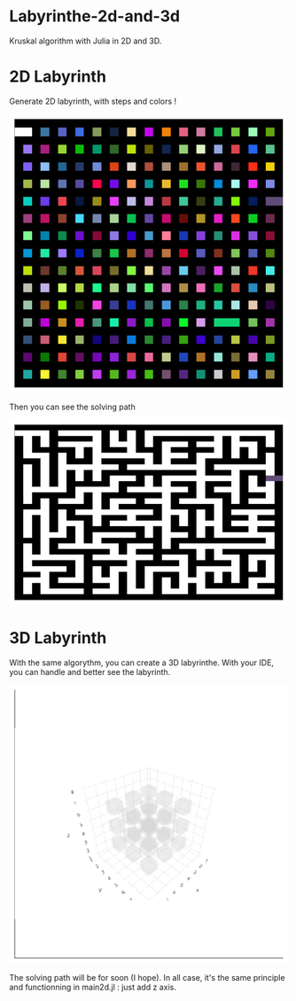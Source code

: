 # Labyrinthe-2d-and-3d
Kruskal algorithm with Julia in 2D and 3D.

# 2D Labyrinth

Generate 2D labyrinth, with steps and colors !
<p align=center>
<img src="img3d/animLabyrinth.gif"/>
</p>

Then you can see the solving path 
<p align=center>
<img src="img3d/animPathSolving.gif"/>
</p>



# 3D Labyrinth

With the same algorythm, you can create a 3D labyrinthe.
With your IDE, you can handle and better see the labyrinth.
<p align=center>
<img src="img3d/animLabyrinth3D.gif"/>
</p>


The solving path will be for soon (I hope). In all case, it's the same principle and functionning in main2d.jl : just add z axis.

